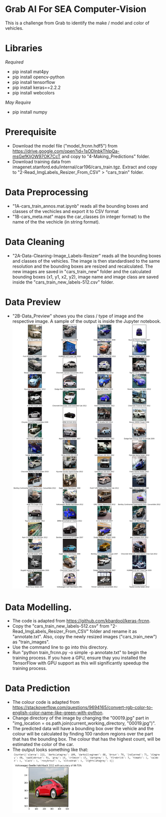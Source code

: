 # Grab AI For SEA Computer-Vision
This is a challenge from Grab to identify the make / model and color of vehicles.

# Libraries
_Required_

- pip install mat4py
- pip install opencv-python
- pip install tensorflow
- pip install keras==2.2.2
- pip install webcolors

_May Require_
- pip install numpy

# Prerequisite
- Download the model file ("model_frcnn.hdf5") from https://drive.google.com/open?id=1sODlnbkThlpQa-msGefKljOW97OK7CcT and copy to "4-Making_Predictions" folder.
- Download training data from imagenet.stanford.edu/internal/car196/cars_train.tgz. Extract and copy to "2-Read_ImgLabels_Resizer_From_CSV" > "cars_train" folder.

# Data Preprocessing
- "1A-cars_train_annos.mat.ipynb" reads all the bounding boxes and classes of the vechicles and export it to CSV format
- "1B-cars_meta.mat" maps the car_classes (in integer format) to the name of the the vechicle (in string format).

# Data Cleaning
- "2A-Data-Cleaning-Image_Labels-Resizer" reads all the bounding boxes and classes of the vehicles. The image is then standardised to the same resolution and the bounding boxes are resized and recalculated. The new images are saved in "cars_train_new" folder and the calculated bounding boxes (x1, y1, x2, y2), image name and image class are saved inside the "cars_train_new_labels-512.csv" folder.

# Data Preview
- "2B-Data_Preview" shows you the class / type of image and the respective image. A sample of the output is inside the Jupyter notebook.
![Image of Preview](https://github.com/jeromechua/Grab-AI-For-SEA---Computer-Vision/blob/master/2-Read_ImgLabels_Resizer_From_CSV/data_preview.png)

# Data Modelling.
- The code is adapted from https://github.com/kbardool/keras-frcnn.
- Copy the "cars_train_new_labels-512.csv" from "2-Read_ImgLabels_Resizer_From_CSV" folder and rename it as "annotate.txt". Also, copy the newly resized images ("cars_train_new") as "train_images".
- Use the command line to go into this directory. 
- Run "python train_frcnn.py -o simple -p annotate.txt" to begin the training process. If you have a GPU, ensure thay you installed the TensorFlow with GPU support as this will significantly speedup the training process.

# Data Prediction
- The colour code is adapted from https://stackoverflow.com/questions/9694165/convert-rgb-color-to-english-color-name-like-green-with-python.
- Change directory of the image by changing the "00019.jpg" part in "img_location = os.path.join(current_working_directory, "00019.jpg")".
- The predicted data will have a bounding box over the vehicle and the colour will be calculated by finding 100 random regions over the part that has the bounding box. The colour that has the highest count, will be estimated the color of the car.
- The output looks something like that:
![Image of Output](https://github.com/jeromechua/Grab-AI-For-SEA---Computer-Vision/blob/master/Expected%20Output.PNG)
